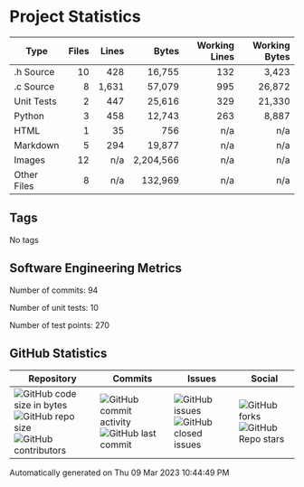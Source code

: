 Project Statistics
==================

| Type | Files | Lines | Bytes | Working Lines | Working Bytes |
|------|------:|------:|------:|--------------:|--------------:|
|.h Source|10|428|16,755|132|3,423|
|.c Source|8|1,631|57,079|995|26,872|
|Unit Tests|2|447|25,616|329|21,330|
|Python|3|458|12,743|263|8,887|
|HTML|1|35|756|n/a|n/a|
|Markdown|5|294|19,877|n/a|n/a|
|Images|12|n/a|2,204,566|n/a|n/a|
|Other	Files|8|n/a|132,969|n/a|n/a|

## Tags
No tags

## Software Engineering Metrics

Number of commits:  94

Number of unit tests:  10

Number of test points:  270

## GitHub	Statistics
| Repository								  | Commits							| Issues						  | Social							|
|-------------------------------------|---------------------------|-------------------------|---------------------------|
| ![GitHub code size	in	bytes](https://img.shields.io/github/languages/code-size/marknelsonengineer-sp23/sre_lab4_memscan?style=social) <br/> ![GitHub repo size](https://img.shields.io/github/repo-size/marknelsonengineer-sp23/sre_lab4_memscan?style=social)	<br/>	![GitHub contributors](https://img.shields.io/github/contributors/marknelsonengineer-sp23/sre_lab4_memscan?style=social) | ![GitHub commit activity](https://img.shields.io/github/commit-activity/w/marknelsonengineer-sp23/sre_lab4_memscan?style=social) <br/> ![GitHub last	commit](https://img.shields.io/github/last-commit/marknelsonengineer-sp23/sre_lab4_memscan?style=social)	| ![GitHub	issues](https://img.shields.io/github/issues-raw/marknelsonengineer-sp23/sre_lab4_memscan?style=social) <br/> ![GitHub	closed issues](https://img.shields.io/github/issues-closed-raw/marknelsonengineer-sp23/sre_lab4_memscan?style=social) | ![GitHub forks](https://img.shields.io/github/forks/marknelsonengineer-sp23/sre_lab4_memscan?style=social) <br/> ![GitHub Repo	stars](https://img.shields.io/github/stars/marknelsonengineer-sp23/sre_lab4_memscan?style=social)	|

Automatically generated on Thu 09 Mar 2023 10:44:49 PM 
